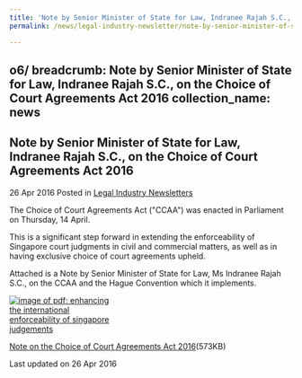 ```yaml
---
title: 'Note by Senior Minister of State for Law, Indranee Rajah S.C., on the Choice of Court Agreements Act 2016'
permalink: /news/legal-industry-newsletter/note-by-senior-minister-of-state-for-law--indranee-rajah-s-c/

---
```

o6/
breadcrumb: Note by Senior Minister of State for Law, Indranee Rajah S.C., on the Choice of Court Agreements Act 2016
collection_name: news
---

<style>
  .image {width: 200px;}
  .image img {max-width: 100%;}
</style>

Note by Senior Minister of State for Law, Indranee Rajah S.C., on the Choice of Court Agreements Act 2016
---

26 Apr 2016 Posted in [Legal Industry Newsletters](/news/legal-industry-newsletters/)

The Choice of Court Agreements Act ("CCAA") was enacted in Parliament on Thursday, 14 April.

This is a significant step forward in extending the enforceability of Singapore court judgments in civil and commercial matters, as well as in having exclusive choice of court agreements upheld.

Attached is a Note by Senior Minister of State for Law, Ms Indranee Rajah S.C., on the CCAA and the Hague Convention which it implements.

<div class="image">
  <a href="/files/ChoiceofCourtAgreementsAct2016.pdf/"><img src="/images/1461649953656.jpg/" alt="image of pdf: enhancing the international enforceability of singapore judgements"></a>
</div>

<a href="/files/ChoiceofCourtAgreementsAct2016.pdf/">Note on the Choice of Court Agreements Act 2016</a>(573KB)

<p class="right-side-updated">Last updated on 26 Apr 2016</p>

